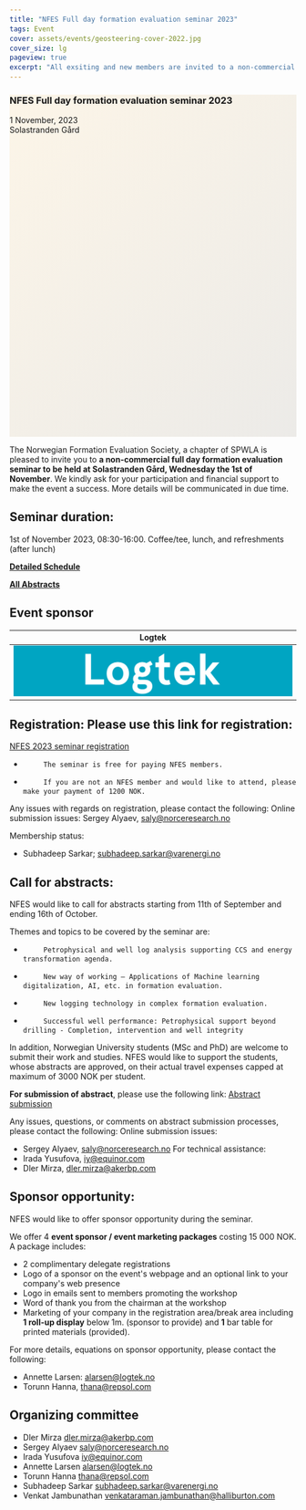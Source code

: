 ```yaml
---
title: "NFES Full day formation evaluation seminar 2023"
tags: Event
cover: assets/events/geosteering-cover-2022.jpg
cover_size: lg
pageview: true
excerpt: "All exsiting and new members are invited to a non-commercial full day formation evaluation seminar at Solastranden Gård."
---
```

<style>
  .hero-example--linear-gradient {
    background-image: 
    linear-gradient(135deg, 
    rgba(252, 243, 226, .8), 
    rgba(168, 161, 146, .2)), url("/assets/events/geosteering-cover-2022.jpg");
  }
</style>

<div class="hero hero hero-example--linear-gradient" style='height: 600px;'>
  <div class="hero__content">
    <h3>NFES Full day formation evaluation seminar 2023</h3>
    <p>1 November, 2023 <br> Solastranden Gård</p>
  </div>
</div>

The Norwegian Formation Evaluation Society, a chapter of SPWLA is pleased to invite you to **a non-commercial full day formation evaluation seminar to be held at Solastranden Gård, Wednesday the 1st of November**. 
We kindly ask for your participation and financial support to make the event a success. More details will be communicated in due time.
 
## Seminar duration: 
1st of November 2023, 08:30-16:00. Coffee/tee, lunch, and refreshments (after lunch)

**[Detailed Schedule](/2023/10/19/seminar-schedule.html)**

**[All Abstracts](/archive.html?tag=seminar2023abstract)**

## Event sponsor

| Logtek      |
|:-----------:|
| <img class="image" alt="Logtek logo" src="/assets/logos/Logtek.png"/> |

## Registration: Please use this link for registration: 
[NFES 2023 seminar registration](https://forms.gle/A6RVTrgZHC6GBdx67)
-          The seminar is free for paying NFES members.
-          If you are not an NFES member and would like to attend, please make your payment of 1200 NOK.

Any issues with regards on registration, please contact the following:
Online submission issues: Sergey Alyaev, 
[saly@norceresearch.no](mailto:saly@norceresearch.no)

Membership status: 
- Subhadeep Sarkar; [subhadeep.sarkar@varenergi.no](mailto:subhadeep.sarkar@varenergi.no)
 


## Call for abstracts: 

NFES would like to call for abstracts starting from 11th of September and ending 16th of October. 

Themes and topics to be covered by the seminar are:
-          Petrophysical and well log analysis supporting CCS and energy transformation agenda.
-          New way of working – Applications of Machine learning digitalization, AI, etc. in formation evaluation.
-          New logging technology in complex formation evaluation.
-          Successful well performance: Petrophysical support beyond drilling - Completion, intervention and well integrity

In addition, Norwegian University students (MSc and PhD) are welcome to submit their work and studies. NFES would like to support the students, whose abstracts are approved, on their actual travel expenses capped at maximum of 3000 NOK per student.

**For submission of abstract**, please use the following link: [Abstract submission](https://forms.gle/nYtE24Ai6FSVa5jr9)

Any issues, questions, or comments on abstract submission processes, please contact the following:
Online submission issues: 
- Sergey Alyaev, [saly@norceresearch.no](mailto:saly@norceresearch.no)
For technical assistance:
- Irada Yusufova, [iy@equinor.com](mailto:iy@equinor.com)
- Dler Mirza, [dler.mirza@akerbp.com](mailto:dler.mirza@akerbp.com)
 
## Sponsor opportunity: 
NFES would like to offer sponsor opportunity during the seminar.

We offer 4 **event sponsor / event marketing packages** costing 15 000 NOK.
A package includes:
- 2 complimentary delegate registrations
- Logo of a sponsor on the event's webpage and an optional link to your company's web presence
- Logo in emails sent to members promoting the workshop
- Word of thank you from the chairman at the workshop
- Marketing of your company in the registration area/break area including **1 roll-up display** below 1m. (sponsor to provide) and **1** bar table for printed materials (provided).

For more details, equations on sponsor opportunity, please contact the following:
- Annette Larsen: [alarsen@logtek.no](mailto:alarsen@logtek.no)
- Torunn Hanna,  [thana@repsol.com](mailto:thana@repsol.com)

## Organizing committee
- Dler Mirza [dler.mirza@akerbp.com](mailto:dler.mirza@akerbp.com)
- Sergey Alyaev [saly@norceresearch.no](mailto:saly@norceresearch.no)
- Irada Yusufova [iy@equinor.com](mailto:iy@equinor.com)
- Annette Larsen [alarsen@logtek.no](mailto:alarsen@logtek.no)
- Torunn Hanna  [thana@repsol.com](mailto:thana@repsol.com)
- Subhadeep Sarkar [subhadeep.sarkar@varenergi.no](mailto:subhadeep.sarkar@varenergi.no)
- Venkat Jambunathan [venkataraman.jambunathan@halliburton.com](mailto:svenkataraman.jambunathan@halliburton.com)
